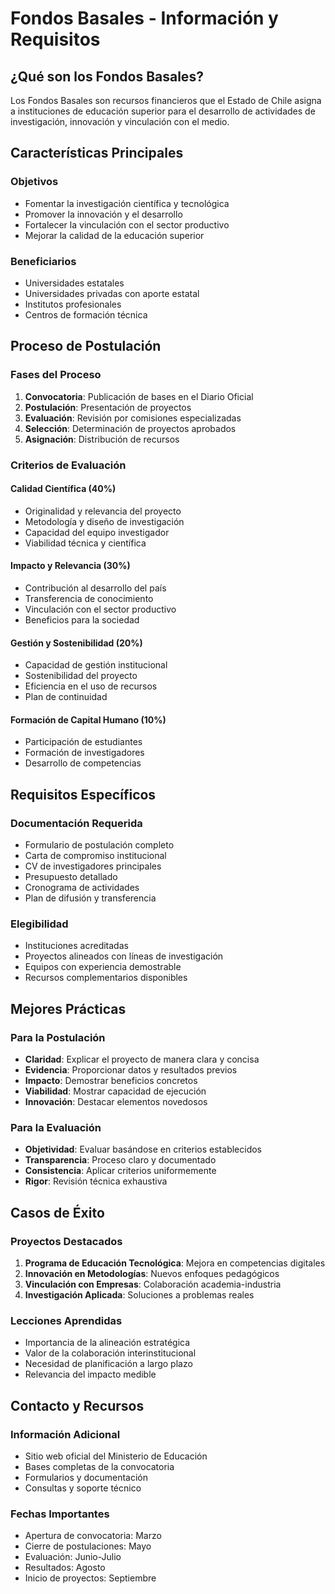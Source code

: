 # Fondos Basales - Información y Requisitos

## ¿Qué son los Fondos Basales?

Los Fondos Basales son recursos financieros que el Estado de Chile asigna a instituciones de educación superior para el desarrollo de actividades de investigación, innovación y vinculación con el medio.

## Características Principales

### **Objetivos**
- Fomentar la investigación científica y tecnológica
- Promover la innovación y el desarrollo
- Fortalecer la vinculación con el sector productivo
- Mejorar la calidad de la educación superior

### **Beneficiarios**
- Universidades estatales
- Universidades privadas con aporte estatal
- Institutos profesionales
- Centros de formación técnica

## Proceso de Postulación

### **Fases del Proceso**
1. **Convocatoria**: Publicación de bases en el Diario Oficial
2. **Postulación**: Presentación de proyectos
3. **Evaluación**: Revisión por comisiones especializadas
4. **Selección**: Determinación de proyectos aprobados
5. **Asignación**: Distribución de recursos

### **Criterios de Evaluación**

#### **Calidad Científica (40%)**
- Originalidad y relevancia del proyecto
- Metodología y diseño de investigación
- Capacidad del equipo investigador
- Viabilidad técnica y científica

#### **Impacto y Relevancia (30%)**
- Contribución al desarrollo del país
- Transferencia de conocimiento
- Vinculación con el sector productivo
- Beneficios para la sociedad

#### **Gestión y Sostenibilidad (20%)**
- Capacidad de gestión institucional
- Sostenibilidad del proyecto
- Eficiencia en el uso de recursos
- Plan de continuidad

#### **Formación de Capital Humano (10%)**
- Participación de estudiantes
- Formación de investigadores
- Desarrollo de competencias

## Requisitos Específicos

### **Documentación Requerida**
- Formulario de postulación completo
- Carta de compromiso institucional
- CV de investigadores principales
- Presupuesto detallado
- Cronograma de actividades
- Plan de difusión y transferencia

### **Elegibilidad**
- Instituciones acreditadas
- Proyectos alineados con líneas de investigación
- Equipos con experiencia demostrable
- Recursos complementarios disponibles

## Mejores Prácticas

### **Para la Postulación**
- **Claridad**: Explicar el proyecto de manera clara y concisa
- **Evidencia**: Proporcionar datos y resultados previos
- **Impacto**: Demostrar beneficios concretos
- **Viabilidad**: Mostrar capacidad de ejecución
- **Innovación**: Destacar elementos novedosos

### **Para la Evaluación**
- **Objetividad**: Evaluar basándose en criterios establecidos
- **Transparencia**: Proceso claro y documentado
- **Consistencia**: Aplicar criterios uniformemente
- **Rigor**: Revisión técnica exhaustiva

## Casos de Éxito

### **Proyectos Destacados**
1. **Programa de Educación Tecnológica**: Mejora en competencias digitales
2. **Innovación en Metodologías**: Nuevos enfoques pedagógicos
3. **Vinculación con Empresas**: Colaboración academia-industria
4. **Investigación Aplicada**: Soluciones a problemas reales

### **Lecciones Aprendidas**
- Importancia de la alineación estratégica
- Valor de la colaboración interinstitucional
- Necesidad de planificación a largo plazo
- Relevancia del impacto medible

## Contacto y Recursos

### **Información Adicional**
- Sitio web oficial del Ministerio de Educación
- Bases completas de la convocatoria
- Formularios y documentación
- Consultas y soporte técnico

### **Fechas Importantes**
- Apertura de convocatoria: Marzo
- Cierre de postulaciones: Mayo
- Evaluación: Junio-Julio
- Resultados: Agosto
- Inicio de proyectos: Septiembre 